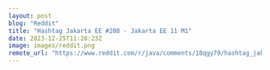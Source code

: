 ```yaml
---
layout: post
blog: "Reddit"
title: "Hashtag Jakarta EE #208 - Jakarta EE 11 M1"
date: 2023-12-25T11:28:23Z
image: images/reddit.png
remote_url: "https://www.reddit.com/r/java/comments/18qgy79/hashtag_jakarta_ee_208_jakarta_ee_11_m1/"
---
```

